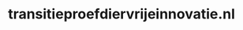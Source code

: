 ---
layout: post
title:  "transitieproefdiervrijeinnovatie.nl"
internal_url:  "/data/transitieproefdiervrijeinnovatie.nl.html"
categories: dutchgov
---
